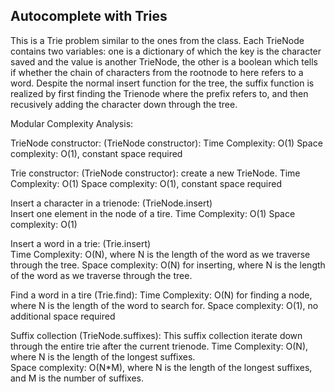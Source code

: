 ## Autocomplete with Tries

This is a Trie problem similar to the ones from the class. Each TrieNode contains two variables: one is a dictionary of which the key is the character saved and the value is another TrieNode, the other is a boolean which tells if whether the chain of characters from the rootnode to here refers to a word. Despite the normal insert function for the tree, the suffix function is realized by first finding the Trienode where the prefix refers to, and then recusively adding the character down through the tree.    

Modular Complexity Analysis:   

TrieNode constructor: (TrieNode constructor):
Time Complexity: O(1)
Space complexity: O(1), constant space required

Trie constructor: (TrieNode constructor):
create a new TrieNode. 
Time Complexity: O(1)
Space complexity: O(1), constant space required

Insert a character in a trienode: (TrieNode.insert)  
Insert one element in the node of a tire.
Time Complexity: O(1)
Space complexity: O(1)

Insert a word in a trie: (Trie.insert)  
Time Complexity: O(N), where N is the length of the word as we traverse through the tree.
Space complexity: O(N) for inserting, where N is the length of the word as we traverse through the tree.

Find a word in a tire (Trie.find):
Time Complexity: O(N) for finding a node, where N is the length of the word to search for. 
Space complexity: O(1), no additional space required

Suffix collection (TrieNode.suffixes): 
This suffix collection iterate down through the entire trie after the current trienode. 
Time Complexity: O(N), where N is the length of the longest suffixes.   
Space complexity: O(N*M), where N is the length of the longest suffixes, and M is the number of suffixes.   
